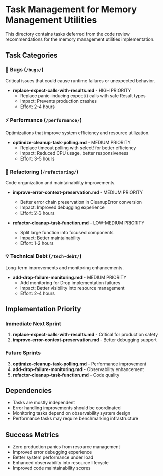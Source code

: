 # Task Management for Memory Management Utilities

This directory contains tasks deferred from the code review recommendations for the memory management utilities implementation.

## Task Categories

### 🐛 Bugs (`/bugs/`)
Critical issues that could cause runtime failures or unexpected behavior.

- **replace-expect-calls-with-results.md** - HIGH PRIORITY
  - Replace panic-inducing expect() calls with safe Result types
  - Impact: Prevents production crashes
  - Effort: 2-4 hours

### ⚡ Performance (`/performance/`)
Optimizations that improve system efficiency and resource utilization.

- **optimize-cleanup-task-polling.md** - MEDIUM PRIORITY
  - Replace timeout polling with select! for better efficiency
  - Impact: Reduced CPU usage, better responsiveness
  - Effort: 3-5 hours

### 🔧 Refactoring (`/refactoring/`)
Code organization and maintainability improvements.

- **improve-error-context-preservation.md** - MEDIUM PRIORITY
  - Better error chain preservation in CleanupError conversion
  - Impact: Improved debugging experience
  - Effort: 2-3 hours

- **refactor-cleanup-task-function.md** - LOW-MEDIUM PRIORITY
  - Split large function into focused components
  - Impact: Better maintainability
  - Effort: 1-2 hours

### 💡 Technical Debt (`/tech-debt/`)
Long-term improvements and monitoring enhancements.

- **add-drop-failure-monitoring.md** - MEDIUM PRIORITY
  - Add monitoring for Drop implementation failures
  - Impact: Better visibility into resource management
  - Effort: 2-4 hours

## Implementation Priority

### Immediate Next Sprint
1. **replace-expect-calls-with-results.md** - Critical for production safety
2. **improve-error-context-preservation.md** - Better debugging support

### Future Sprints
3. **optimize-cleanup-task-polling.md** - Performance improvement
4. **add-drop-failure-monitoring.md** - Observability enhancement
5. **refactor-cleanup-task-function.md** - Code quality

## Dependencies

- Tasks are mostly independent
- Error handling improvements should be coordinated
- Monitoring tasks depend on observability system design
- Performance tasks may require benchmarking infrastructure

## Success Metrics

- Zero production panics from resource management
- Improved error debugging experience
- Better system performance under load
- Enhanced observability into resource lifecycle
- Improved code maintainability scores